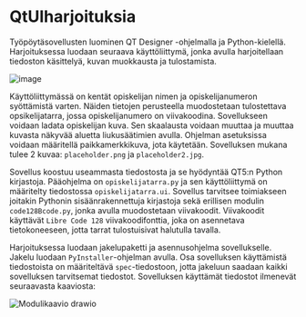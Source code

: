 # QtUIharjoituksia
Työpöytäsovellusten luominen QT Designer -ohjelmalla ja Python-kielellä. Harjoituksessa luodaan seuraava käyttöliittymä, jonka avulla harjoitellaan tiedoston käsittelyä, kuvan muokkausta ja tulostamista. 

![image](https://user-images.githubusercontent.com/24242044/173568229-3306546c-1157-4d33-8bfe-a340ac0bbfc4.png)

Käyttöliittymässä on kentät opiskelijan nimen ja opiskelijanumeron syöttämistä varten. Näiden tietojen perusteella muodostetaan tulostettava opsikelijatarra, jossa opiskelijanumero on viivakoodina. Sovellukseen voidaan ladata opiskelijan kuva. Sen skaalausta voidaan muuttaa ja muuttaa kuvasta näkyvää aluetta liukusäätimien avulla. Ohjelman asetuksissa voidaan määritellä paikkamerkkikuva, jota käytetään. Sovelluksen mukana tulee 2 kuvaa: `placeholder.png` ja `placeholder2.jpg`.

Sovellus koostuu useammasta tiedostosta ja se hyödyntää QT5:n Python kirjastoja. Pääohjelma on `opiskelijatarra.py` ja sen käyttöliittymä on määritelty tiedostossa `opiskelijatarra.ui`. Sovellus tarvitsee toimiakseen joitakin Pythonin sisäänrakennettuja kirjastoja sekä erillisen modulin `code128Bcode.py`, jonka avulla muodostetaan viivakoodit. Viivakoodit käyttävät `Libre Code 128` viivakoodifonttia, joka on asennetava tietokoneeseen, jotta tarrat tulostuisivat halutulla tavalla.

Harjoituksessa luodaan jakelupaketti ja asennusohjelma sovellukselle. Jakelu luodaan `PyInstaller`-ohjelman avulla. Osa sovelluksen käyttämistä tiedostoista on määriteltävä `spec`-tiedostoon, jotta jakeluun saadaan kaikki sovelluksen tarvitsemat tiedostot. Sovelluksen käyttämät tiedostot ilmenevät seuraavasta kaaviosta:

![Modulikaavio drawio](https://user-images.githubusercontent.com/24242044/173565805-f2753b71-478e-41c9-af56-f56eb65d0568.png)
